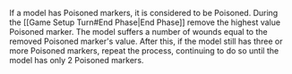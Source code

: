 If a model has Poisoned markers, it is considered to be Poisoned.
During the [[Game Setup Turn#End Phase|End Phase]] remove the highest value Poisoned marker.
The model suffers a number of wounds equal to the removed Poisoned marker's value.
After this, if the model still has three or more Poisoned markers, repeat the process, continuing to do so until the model has only 2 Poisoned markers.